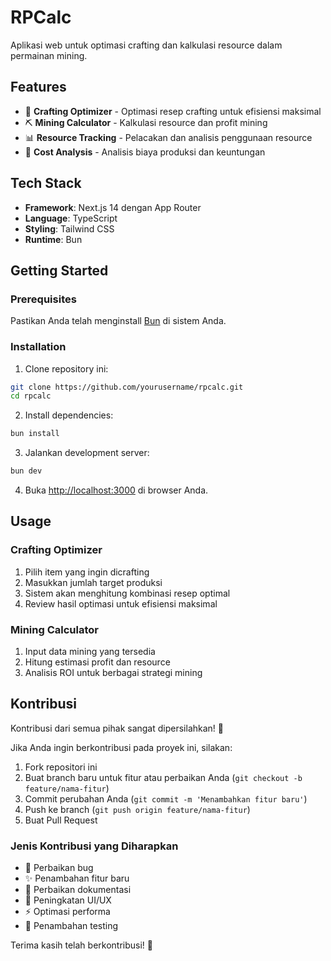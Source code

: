# RPCalc

Aplikasi web untuk optimasi crafting dan kalkulasi resource dalam permainan mining.

## Features

- 🔨 **Crafting Optimizer** - Optimasi resep crafting untuk efisiensi maksimal
- ⛏️ **Mining Calculator** - Kalkulasi resource dan profit mining
- 📊 **Resource Tracking** - Pelacakan dan analisis penggunaan resource
- 🎯 **Cost Analysis** - Analisis biaya produksi dan keuntungan

## Tech Stack

- **Framework**: Next.js 14 dengan App Router
- **Language**: TypeScript
- **Styling**: Tailwind CSS
- **Runtime**: Bun

## Getting Started

### Prerequisites

Pastikan Anda telah menginstall [Bun](https://bun.sh/) di sistem Anda.

### Installation

1. Clone repository ini:

```bash
git clone https://github.com/yourusername/rpcalc.git
cd rpcalc
```

2. Install dependencies:

```bash
bun install
```

3. Jalankan development server:

```bash
bun dev
```

4. Buka [http://localhost:3000](http://localhost:3000) di browser Anda.

## Usage

### Crafting Optimizer

1. Pilih item yang ingin dicrafting
2. Masukkan jumlah target produksi
3. Sistem akan menghitung kombinasi resep optimal
4. Review hasil optimasi untuk efisiensi maksimal

### Mining Calculator

1. Input data mining yang tersedia
2. Hitung estimasi profit dan resource
3. Analisis ROI untuk berbagai strategi mining

## Kontribusi

Kontribusi dari semua pihak sangat dipersilahkan! 🎉

Jika Anda ingin berkontribusi pada proyek ini, silakan:

1. Fork repositori ini
2. Buat branch baru untuk fitur atau perbaikan Anda (`git checkout -b feature/nama-fitur`)
3. Commit perubahan Anda (`git commit -m 'Menambahkan fitur baru'`)
4. Push ke branch (`git push origin feature/nama-fitur`)
5. Buat Pull Request

### Jenis Kontribusi yang Diharapkan

- 🐛 Perbaikan bug
- ✨ Penambahan fitur baru
- 📝 Perbaikan dokumentasi
- 🎨 Peningkatan UI/UX
- ⚡ Optimasi performa
- 🧪 Penambahan testing

Terima kasih telah berkontribusi! 🙏
